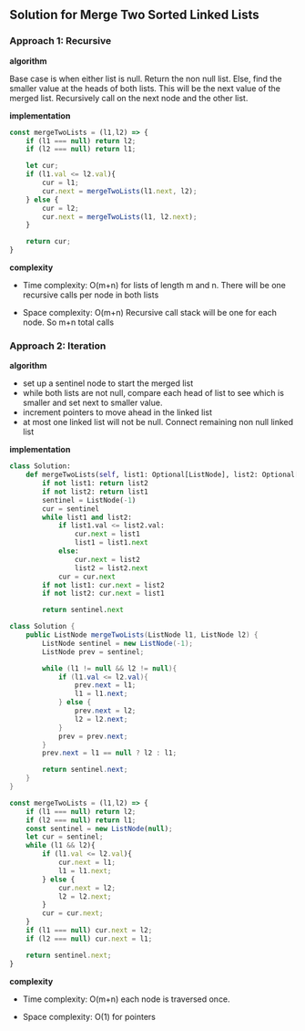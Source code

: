 ## Solution for Merge Two Sorted Linked Lists


### Approach 1: Recursive

**algorithm**

Base case is when either list is null. Return the non null list.
Else, find the smaller value at the heads of both lists. This will be the next value of the merged list. Recursively call on the next node and the other list.

**implementation**

```javascript
const mergeTwoLists = (l1,l2) => {
    if (l1 === null) return l2;
    if (l2 === null) return l1;

    let cur;
    if (l1.val <= l2.val){
        cur = l1;
        cur.next = mergeTwoLists(l1.next, l2);
    } else {
        cur = l2;
        cur.next = mergeTwoLists(l1, l2.next);
    }

    return cur;
}
```

**complexity**

* Time complexity: O(m+n) for lists of length m and n. There will be one recursive calls per node in both lists

* Space complexity: O(m+n) Recursive call stack will be one for each node. So m+n total calls


### Approach 2: Iteration

**algorithm**

- set up a sentinel node to start the merged list
- while both lists are not null, compare each head of list to see which is smaller and set next to smaller value.
- increment pointers to move ahead in the linked list
- at most one linked list will not be null. Connect remaining non null linked list

**implementation**

```python
class Solution:
    def mergeTwoLists(self, list1: Optional[ListNode], list2: Optional[ListNode]) -> Optional[ListNode]:
        if not list1: return list2
        if not list2: return list1
        sentinel = ListNode(-1)
        cur = sentinel
        while list1 and list2:
            if list1.val <= list2.val:
                cur.next = list1
                list1 = list1.next
            else:
                cur.next = list2
                list2 = list2.next
            cur = cur.next
        if not list1: cur.next = list2
        if not list2: cur.next = list1

        return sentinel.next
```

```java
class Solution {
    public ListNode mergeTwoLists(ListNode l1, ListNode l2) {
        ListNode sentinel = new ListNode(-1);
        ListNode prev = sentinel;

        while (l1 != null && l2 != null){
            if (l1.val <= l2.val){
                prev.next = l1;
                l1 = l1.next;
            } else {
                prev.next = l2;
                l2 = l2.next;
            }
            prev = prev.next;
        }
        prev.next = l1 == null ? l2 : l1;

        return sentinel.next;
    }
}
```

```javascript
const mergeTwoLists = (l1,l2) => {
    if (l1 === null) return l2;
    if (l2 === null) return l1;
    const sentinel = new ListNode(null);
    let cur = sentinel;
    while (l1 && l2){
        if (l1.val <= l2.val){
            cur.next = l1;
            l1 = l1.next;
        } else {
            cur.next = l2;
            l2 = l2.next;
        }
        cur = cur.next;
    }
    if (l1 === null) cur.next = l2;
    if (l2 === null) cur.next = l1;

    return sentinel.next;
}
```

**complexity**

* Time complexity: O(m+n) each node is traversed once.

* Space complexity: O(1) for pointers
